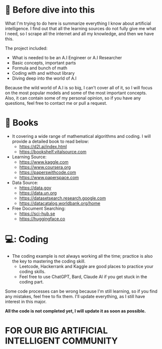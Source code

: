 # 📓 Before dive into this

What I'm trying to do here is summarize everything I know about artificial intelligence. I find out that all the learning sources do not fully give me what I need, so I scrape all the internet and all my knowledge, and then we have this.

The project included:
- What is needed to be an A.I Engineer or A.I Researcher
- Basic concepts, important parts
- Formula and bunch of math
- Coding with and without library
- Diving deep into the world of A.I

Because the wild world of A.I is so big, I can't cover all of it, so I will focus on the most popular models and some of the most important concepts. Also, it can contain some of my personal opinion, so if you have any questions, feel free to contact me or pull a request.

# 📖 Books
- It covering a wide range of mathematical algorithms and coding. I will provide a detailed book to read below:
    - https://d2l.ai/index.html
    - https://bookshelf.vitalsource.com
- Learning Source:
    - https://www.kaggle.com
    - https://www.coursera.org
    - https://paperswithcode.com
    - https://www.paperspace.com
- Data Source:
    - https://data.gov
    - https://data.un.org
    - https://datasetsearch.research.google.com
    - https://datacatalog.worldbank.org/home
- Free Document Searching:
    - https://sci-hub.se
    - https://huggingface.co
      
# 💻: Coding
- The coding example is not always working all the time; practice is also the key to mastering the coding skill. 
    - Leetcode, Hackerrank and Kaggle are good places to practice your coding skills.
    - Feel free to use ChatGPT, Bard, Claude AI if you get stuck in the coding part.
 
Some code processes can be wrong because I'm still learning, so if you find any mistakes, feel free to fix them. I'll update everything, as I still have interest in this major.

**All the code is not completed yet, I will update it as soon as possible.**

# FOR OUR BIG ARTIFICIAL INTELLIGENT COMMUNITY
